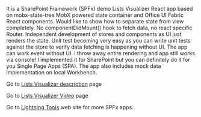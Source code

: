 It is a SharePoint Framework (SPFx) demo Lists Visualizer React app based on mobx-state-tree MobX powered state container and Office UI Fabric React components. Would like to show how to separate state from view completely. No componentDidMount() hook to fetch data, no react specific Router. Independent development of stores and components as UI just renders the state. Unit test becoming very easy as you can write unit tests against the store to verify data fetching is happening without UI.
The app can work event without UI. I throw away entire rendering and app still works via console! I implemented it for SharePoint but you can definitely do it for you Single Page Apps (SPA). The app also includes mock data implementation on local Workbench.

Go to [Lists Visualizer description]( https://github.com/Ashot72/spfx-lists-visualizer/index.html) page 

Go to [Lists Visualizer Video]( https://www.youtube.com/watch?v=0yCj5I7eJd0&feature=youtu.be) page

Go to [Lightning Tools]( https://lightningtools.com) web site for more SPFx apps. 